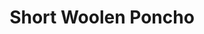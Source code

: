 ---
title: "Short Woolen Poncho"
categories: ["Women","Women/Ponchos"]
images: ["./P05A7076.JPG","./P05A7077.JPG"]
---